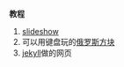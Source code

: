 **教程**
1. [slideshow](https://vancezeng.github.io/github-slideshow/)
2. 可以用键盘玩的[俄罗斯方块](https://vancezeng.github.io/reviewing-a-pull-request/)
3. [jekyll](https://vancezeng.github.io/github-pages-with-jekyll/)做的网页
